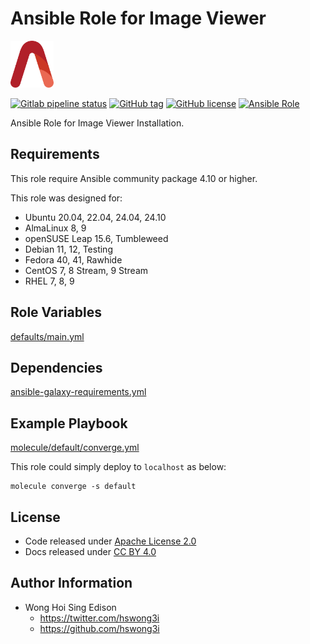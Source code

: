 # Ansible Role for Image Viewer

<a href="https://alvistack.com" title="AlviStack" target="_blank"><img src="/alvistack.svg" height="75" alt="AlviStack"></a>

[![Gitlab pipeline status](https://img.shields.io/gitlab/pipeline/alvistack/ansible-role-eog/master)](https://gitlab.com/alvistack/ansible-role-eog/-/pipelines)
[![GitHub tag](https://img.shields.io/github/tag/alvistack/ansible-role-eog.svg)](https://github.com/alvistack/ansible-role-eog/tags)
[![GitHub license](https://img.shields.io/github/license/alvistack/ansible-role-eog.svg)](https://github.com/alvistack/ansible-role-eog/blob/master/LICENSE)
[![Ansible Role](https://img.shields.io/badge/galaxy-alvistack.eog-blue.svg)](https://galaxy.ansible.com/alvistack/eog)

Ansible Role for Image Viewer Installation.

## Requirements

This role require Ansible community package 4.10 or higher.

This role was designed for:

- Ubuntu 20.04, 22.04, 24.04, 24.10
- AlmaLinux 8, 9
- openSUSE Leap 15.6, Tumbleweed
- Debian 11, 12, Testing
- Fedora 40, 41, Rawhide
- CentOS 7, 8 Stream, 9 Stream
- RHEL 7, 8, 9

## Role Variables

[defaults/main.yml](defaults/main.yml)

## Dependencies

[ansible-galaxy-requirements.yml](ansible-galaxy-requirements.yml)

## Example Playbook

[molecule/default/converge.yml](molecule/default/converge.yml)

This role could simply deploy to `localhost` as below:

    molecule converge -s default

## License

- Code released under [Apache License 2.0](LICENSE)
- Docs released under [CC BY 4.0](http://creativecommons.org/licenses/by/4.0/)

## Author Information

- Wong Hoi Sing Edison
  - <https://twitter.com/hswong3i>
  - <https://github.com/hswong3i>
